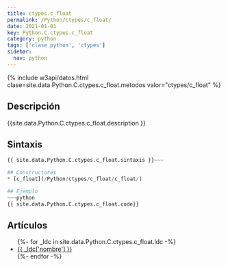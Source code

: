 ```yaml
---
title: ctypes.c_float
permalink: /Python/ctypes/c_float/
date: 2021-01-01
key: Python.C.ctypes.c_float
category: python
tags: ['clase python', 'ctypes']
sidebar: 
  nav: python
---
```


{% include w3api/datos.html clase=site.data.Python.C.ctypes.c_float.metodos valor="ctypes/c_float" %}

## Descripción
{{site.data.Python.C.ctypes.c_float.description }}

## Sintaxis
~~~python
{{ site.data.Python.C.ctypes.c_float.sintaxis }}~~~

## Constructores
* [c_float](/Python/ctypes/c_float/c_float/)

## Ejemplo
~~~python
{{ site.data.Python.C.ctypes.c_float.code}}
~~~

## Artículos
<ul>
{%- for _ldc in site.data.Python.C.ctypes.c_float.ldc -%}
   <li>
       <a href="{{_ldc['url'] }}">{{ _ldc['nombre'] }}</a>
   </li>
{%- endfor -%}
</ul>
